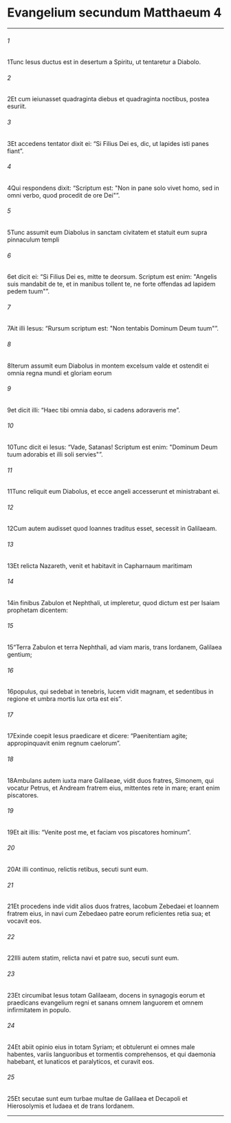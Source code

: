 
# Evangelium secundum Matthaeum 4
***
###### 1
<span class=vrs>1</span>Tunc Iesus ductus est in desertum a Spiritu, ut tentaretur a Diabolo.
###### 2
<span class=vrs>2</span>Et cum ieiunasset quadraginta diebus et quadraginta noctibus, postea esuriit.
###### 3
<span class=vrs>3</span>Et accedens tentator dixit ei: “Si Filius Dei es, dic, ut lapides isti panes fiant”.
###### 4
<span class=vrs>4</span>Qui respondens dixit: “Scriptum est: "Non in pane solo vivet homo, sed in omni verbo, quod procedit de ore Dei"”.
###### 5
<span class=vrs>5</span>Tunc assumit eum Diabolus in sanctam civitatem et statuit eum supra pinnaculum templi
###### 6
<span class=vrs>6</span>et dicit ei: “Si Filius Dei es, mitte te deorsum. Scriptum est enim: "Angelis suis mandabit de te, et in manibus tollent te, ne forte offendas ad lapidem pedem tuum"”.
###### 7
<span class=vrs>7</span>Ait illi Iesus: “Rursum scriptum est: "Non tentabis Dominum Deum tuum"”.
###### 8
<span class=vrs>8</span>Iterum assumit eum Diabolus in montem excelsum valde et ostendit ei omnia regna mundi et gloriam eorum
###### 9
<span class=vrs>9</span>et dicit illi: “Haec tibi omnia dabo, si cadens adoraveris me”.
###### 10
<span class=vrs>10</span>Tunc dicit ei Iesus: “Vade, Satanas! Scriptum est enim: "Dominum Deum tuum adorabis et illi soli servies"”.
###### 11
<span class=vrs>11</span>Tunc reliquit eum Diabolus, et ecce angeli accesserunt et ministrabant ei.
###### 12
<span class=vrs>12</span>Cum autem audisset quod Ioannes traditus esset, secessit in Galilaeam.
###### 13
<span class=vrs>13</span>Et relicta Nazareth, venit et habitavit in Capharnaum maritimam
###### 14
<span class=vrs>14</span>in finibus Zabulon et Nephthali, ut impleretur, quod dictum est per Isaiam prophetam dicentem:
###### 15
<span class=vrs>15</span>“Terra Zabulon et terra Nephthali, ad viam maris, trans Iordanem, Galilaea gentium;
###### 16
<span class=vrs>16</span>populus, qui sedebat in tenebris, lucem vidit magnam, et sedentibus in regione et umbra mortis lux orta est eis”.
###### 17
<span class=vrs>17</span>Exinde coepit Iesus praedicare et dicere: “Paenitentiam agite; appropinquavit enim regnum caelorum”.
###### 18
<span class=vrs>18</span>Ambulans autem iuxta mare Galilaeae, vidit duos fratres, Simonem, qui vocatur Petrus, et Andream fratrem eius, mittentes rete in mare; erant enim piscatores.
###### 19
<span class=vrs>19</span>Et ait illis: “Venite post me, et faciam vos piscatores hominum”.
###### 20
<span class=vrs>20</span>At illi continuo, relictis retibus, secuti sunt eum.
###### 21
<span class=vrs>21</span>Et procedens inde vidit alios duos fratres, Iacobum Zebedaei et Ioannem fratrem eius, in navi cum Zebedaeo patre eorum reficientes retia sua; et vocavit eos.
###### 22
<span class=vrs>22</span>Illi autem statim, relicta navi et patre suo, secuti sunt eum.
###### 23
<span class=vrs>23</span>Et circumibat Iesus totam Galilaeam, docens in synagogis eorum et praedicans evangelium regni et sanans omnem languorem et omnem infirmitatem in populo.
###### 24
<span class=vrs>24</span>Et abiit opinio eius in totam Syriam; et obtulerunt ei omnes male habentes, variis languoribus et tormentis comprehensos, et qui daemonia habebant, et lunaticos et paralyticos, et curavit eos.
###### 25
<span class=vrs>25</span>Et secutae sunt eum turbae multae de Galilaea et Decapoli et Hierosolymis et Iudaea et de trans Iordanem.
***
